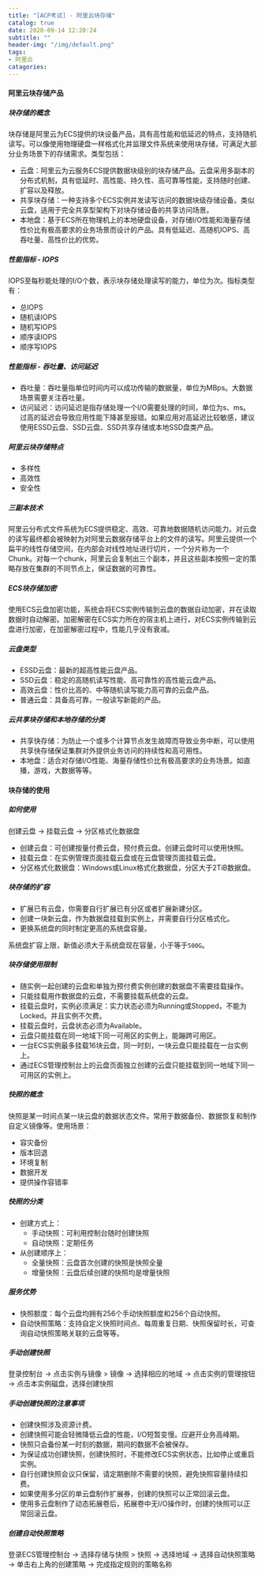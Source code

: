 ```yaml
---
title: "[ACP考试] - 阿里云块存储"
catalog: true
date: 2020-09-14 12:20:24
subtitle: ""
header-img: "/img/default.png"
tags:
- 阿里云
catagories:
---
```

#### 阿里云块存储产品

##### 块存储的概念

块存储是阿里云为ECS提供的块设备产品，具有高性能和低延迟的特点，支持随机读写。可以像使用物理硬盘一样格式化并监理文件系统来使用块存储，可满足大部分业务场景下的存储需求。类型包括：

+ 云盘：阿里云为云服务ECS提供数据块级别的块存储产品。云盘采用多副本的分布式机制，具有低延时、高性能、持久性、高可靠等性能，支持随时创建、扩容以及释放。
+ 共享块存储：一种支持多个ECS实例并发读写访问的数据块级存储设备。类似云盘，适用于完全共享型架构下对块存储设备的共享访问场景。
+ 本地盘：基于ECS所在物理机上的本地硬盘设备，对存储I/O性能和海量存储性价比有极高要求的业务场景而设计的产品。具有低延迟、高随机IOPS、高吞吐量、高性价比的优势。

##### 性能指标 - IOPS

IOPS至每秒能处理的I/O个数，表示块存储处理读写的能力，单位为次。指标类型有：
+ 总IOPS
+ 随机读IOPS
+ 随机写IOPS
+ 顺序读IOPS
+ 顺序写IOPS

##### 性能指标 - 吞吐量、访问延迟

+ 吞吐量：吞吐量指单位时间内可以成功传输的数据量，单位为MBps。大数据场景需要关注吞吐量。
+ 访问延迟：访问延迟是指存储处理一个I/O需要处理的时间，单位为s、ms。过高的延迟会导致应用性能下降甚至报错。如果应用对高延迟比较敏感，建议使用ESSD云盘、SSD云盘、SSD共享存储或本地SSD盘类产品。

##### 阿里云块存储特点

+ 多样性
+ 高效性
+ 安全性

##### 三副本技术

阿里云分布式文件系统为ECS提供稳定、高效、可靠地数据随机访问能力。对云盘的读写最终都会被映射为对阿里云数据存储平台上的文件的读写。阿里云提供一个扁平的线性存储空间，在内部会对线性地址进行切片，一个分片称为一个Chunk。对每一个chunk，阿里云会复制出三个副本，并且这些副本按照一定的策略存放在集群的不同节点上，保证数据的可靠性。

##### ECS块存储加密

使用ECS云盘加密功能，系统会将ECS实例传输到云盘的数据自动加密，并在读取数据时自动解密。加密解密在ECS实力所在的宿主机上进行，对ECS实例传输到云盘进行加密，在加密解密过程中，性能几乎没有衰减。

##### 云盘类型

+ ESSD云盘：最新的超高性能云盘产品。
+ SSD云盘：稳定的高随机读写性能、高可靠性的高性能云盘产品。
+ 高效云盘：性价比高的、中等随机读写能力高可靠的云盘产品。
+ 普通云盘：具备高可靠，一般读写新能的产品。

##### 云共享块存储和本地存储的分类

+ 共享快存储：为防止一个或多个计算节点发生故障而导致业务中断，可以使用共享快存储保证集群对外提供业务访问的持续性和高可用性。
+ 本地盘：适合对存储I/O性能、海量存储性价比有极高要求的业务场景。如直播，游戏，大数据等等。

#### 块存储的使用

##### 如何使用

创建云盘 -> 挂载云盘 -> 分区格式化数据盘

+ 创建云盘：可创建按量付费云盘，预付费云盘。创建云盘时可以使用快照。
+ 挂载云盘：在实例管理页面挂载云盘或在云盘管理页面挂载云盘。
+ 分区格式化数据盘：Windows或Linux格式化数据盘，分区大于2TiB数据盘。

##### 块存储的扩容

+ 扩展已有云盘，你需要自行扩展已有分区或者扩展新建分区。
+ 创建一块新云盘，作为数据盘挂载到实例上，并需要自行分区格式化。
+ 更换系统盘的同时制定更高的系统盘容量。

系统盘扩容上限，新值必须大于系统盘现在容量，小于等于`500G`。

##### 块存储使用限制

+ 随实例一起创建的云盘和单独为预付费实例创建的数据盘不需要挂载操作。
+ 只能挂载用作数据盘的云盘，不需要挂载系统盘的云盘。
+ 挂载云盘时，实例必须满足：实力状态必须为Running或Stopped，不能为Locked。并且实例不欠费。
+ 挂载云盘时，云盘状态必须为Available。
+ 云盘只能挂载在同一地域下同一可用区的实例上，能蹦跨可用区。
+ 一台ECS实例最多挂载16块云盘，同一时刻，一块云盘只能挂载在一台实例上。
+ 通过ECS管理控制台上的云盘页面独立创建的云盘只能挂载到同一地域下同一可用区的实例上。

##### 快照的概念

快照是某一时间点某一块云盘的数据状态文件。常用于数据备份、数据恢复和制作自定义镜像等。使用场景：

+ 容灾备份
+ 版本回退
+ 环境复制
+ 数据开发
+ 提供操作容错率

##### 快照的分类

+ 创建方式上：
    + 手动快照：可利用控制台随时创建快照
    + 自动快照：定期任务
+ 从创建顺序上：
    + 全量快照：云盘首次创建的快照是快照全量
    + 增量快照：云盘后续创建的快照均是增量快照

##### 服务优势

+ 快照额度：每个云盘均拥有256个手动快照额度和256个自动快照。
+ 自动快照策略：支持自定义快照时间点、每周重复日期、快照保留时长，可查询自动快照策略关联的云盘等等。

##### 手动创建快照

登录控制台 -> 点击实例与镜像 > 镜像 -> 选择相应的地域 -> 点击实例的管理按钮 -> 点击本实例磁盘，选择创建快照

##### 手动创建快照的注意事项

+ 创建快照涉及资源计费。
+ 创建快照可能会轻微降低云盘的性能，I/O短暂变慢。应避开业务高峰期。
+ 快照只会备份某一时刻的数据，期间的数据不会被保存。
+ 为保证成功创建快照，创建快照时，不能修改ECS实例状态，比如停止或重启实例。
+ 自行创建快照会议只保留，请定期删除不需要的快照，避免快照容量持续扣费。
+ 如果使用多分区的单云盘制作扩展券，创建的快照可以正常回滚云盘。
+ 使用多云盘制作了动态拓展卷后，拓展卷中无I/O操作时，创建的快照可以正常回滚云盘。

##### 创建自动快照策略

登录ECS管理控制台 -> 选择存储与快照 > 快照 -> 选择地域 -> 选择自动快照策略 -> 单击右上角的创建策略 -> 完成指定规则的策略名称



